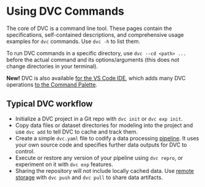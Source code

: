 # Using DVC Commands

The core of DVC is a command line tool. These pages contain the specifications,
self-contained descriptions, and comprehensive usage examples for `dvc`
commands. Use `dvc -h` to list them.

<admon type="tip">

To run DVC commands in a specific directory, use `dvc --cd <path> ...` before
the actual command and its options/arguments (this does not change directories
in your terminal).

</admon>

<admon type="tip">

**New!** DVC is also available [for the VS Code IDE], which adds many DVC
operations [to the Command Palette].

[for the vs code ide]: /doc/vs-code-extension
[to the command palette]:
  https://github.com/iterative/vscode-dvc#useful-commands

</admon>

## Typical DVC workflow

- Initialize a <abbr>DVC project</abbr> in a Git repo with `dvc init` or
  `dvc exp init`.
- Copy data files or dataset directories for modeling into the project and use
  `dvc add` to tell DVC to <abbr>cache</abbr> and track them.
- Create a simple `dvc.yaml` file to codify a data processing
  [pipeline](/doc/command-reference/dag). It uses your own source code and
  specifies further data <abbr>outputs</abbr> for DVC to control.
- Execute or restore any version of your pipeline using `dvc repro`, or
  experiment on it with `dvc exp` features.
- Sharing the <abbr>repository</abbr> will not include locally cached data. Use
  [remote storage](/doc/command-reference/remote) with `dvc push` and `dvc pull`
  to share data artifacts.
